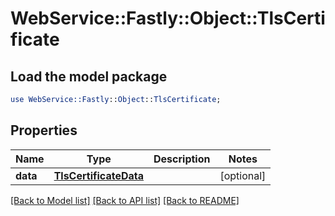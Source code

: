 # WebService::Fastly::Object::TlsCertificate

## Load the model package
```perl
use WebService::Fastly::Object::TlsCertificate;
```

## Properties
Name | Type | Description | Notes
------------ | ------------- | ------------- | -------------
**data** | [**TlsCertificateData**](TlsCertificateData.md) |  | [optional] 

[[Back to Model list]](../README.md#documentation-for-models) [[Back to API list]](../README.md#documentation-for-api-endpoints) [[Back to README]](../README.md)


